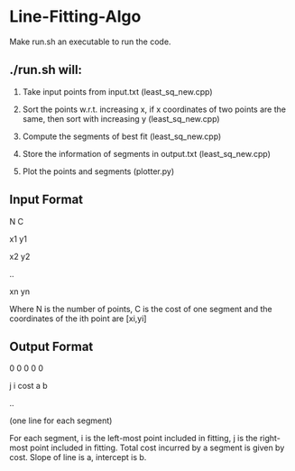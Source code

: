 # Line-Fitting-Algo

Make run.sh an executable to run the code.

## ./run.sh will:  

1) Take input points from input.txt (least_sq_new.cpp)

2) Sort the points w.r.t. increasing x, if x coordinates of two points are the same, then sort with increasing y (least_sq_new.cpp)

3) Compute the segments of best fit (least_sq_new.cpp)

4) Store the information of segments in output.txt (least_sq_new.cpp)

5) Plot the points and segments (plotter.py)

## Input Format

N C

x1 y1

x2 y2

..

xn yn

Where N is the number of points, C is the cost of one segment and the coordinates of the ith point are [xi,yi]

## Output Format

0 0 0 0 0

j i cost a b 

..

(one line for each segment)

For each segment, i is the left-most point included in fitting, j is the right-most point included in fitting. Total cost incurred by a segment is given by cost. Slope of line is a, intercept is b.


